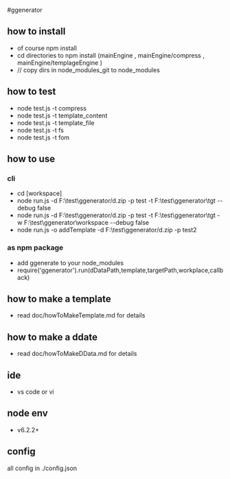 #ggenerator

## how to install 
* of course  npm install 
* cd directories to npm install (mainEngine , mainEngine/compress , mainEngine/templageEngine )
* // copy dirs in node_modules_git to node_modules

## how to test 
* node test.js -t compress
* node test.js -t template_content
* node test.js -t template_file
* node test.js -t fs
* node test.js -t fom

## how to use 
### cli
* cd [workspace]
* node run.js -d F:\test\ggenerator/d.zip -p test -t F:\test\ggenerator\tgt --debug false
* node run.js -d F:\test\ggenerator/d.zip -p test -t F:\test\ggenerator\tgt -w F:\test\ggenerator\workspace --debug false
* node run.js -o addTemplate -d F:\test\ggenerator/d.zip  -p test2

### as npm package
* add ggenerate to your node_modules
* require('ggenerator').run(dDataPath,template,targetPath,workplace,callback)

## how to make a template
* read doc/howToMakeTemplate.md for details

## how to make a ddate
* read doc/howToMakeDData.md for details

## ide
* vs code or vi 


## node env 
* v6.2.2+

## config
all config in ./config.json
